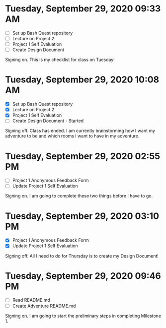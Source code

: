 # Tuesday, September 29, 2020 09:33 AM
- [ ] Set up Bash Quest repository
- [ ] Lecture on Project 2
- [ ] Project 1 Self Evaluation
- [ ] Create Design Document

Signing on. This is my checklist for class on Tuesday!

# Tuesday, September 29, 2020 10:08 AM
- [X] Set up Bash Quest repository
- [X] Lecture on Project 2
- [X] Project 1 Self Evaluation
- [ ] Create Design Document - Started

Signing off. Class has ended. I am currently brainstorming how I want my adventure to be and which rooms I want to have in my adventure.

# Tuesday, September 29, 2020 02:55 PM
- [ ] Project 1 Anonymous Feedback Form
- [ ] Update Project 1 Self Evaluation

Signing on. I am going to complete these two things before I have to go.

# Tuesday, September 29, 2020 03:10 PM
- [X] Project 1 Anonymous Feedback Form
- [X] Update Project 1 Self Evaluation

Signing off. All I need to do for Thursday is to create my Design Document!

# Tuesday, September 29, 2020 09:46 PM
- [ ] Read README.md
- [ ] Create Adventure README.md

Signing on. I am going to start the preliminary steps in completing Milestone 1.

